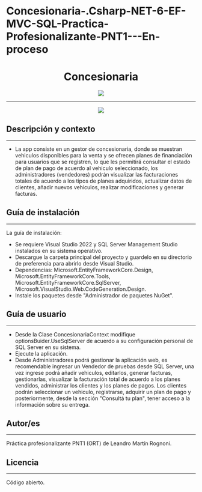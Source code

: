 # Concesionaria-.Csharp-NET-6-EF-MVC-SQL-Practica-Profesionalizante-PNT1---En-proceso
 
<h1 align="center"> Concesionaria </h1>


<p align="center"><img src="https://i.postimg.cc/XYm72YfN/Conesionaria-1.png"/></p> 
<hr>
<p align="center"><img src="https://i.postimg.cc/vmn8Cwhr/Concesionaria-2.png"/></p> 


## Descripción y contexto
---
- La app consiste en un gestor de concesionaria, donde se muestran vehiculos disponibles para la venta y se ofrecen planes de financiación para usuarios que se registren, 
 lo que les permitirá consultar el estado de plan de pago de acuerdo al vehiculo seleccionado, los administradores (vendedores) podrán visualizar las facturaciones totales de 
 acuerdo a los tipos de planes adquiridos, actualizar datos de clientes, añadir nuevos vehiculos, realizar modificaciones y generar facturas.

## Guía de instalación
---

La guía de instalación:

- Se requiere Visual Studio 2022 y SQL Server Management Studio instalados en su sistema operativo.
- Descargue la carpeta principal del proyecto y guardelo en su directorio de preferencia para abrirlo desde Visual Studio.
- Dependencias: Microsoft.EntityFrameworkCore.Design, Microsoft.EntityFrameworkCore.Tools, Microsoft.EntityFrameworkCore.SqlServer, Microsoft.VisualStudio.Web.CodeGeneration.Design.
- Instale los paquetes desde "Administrador de paquetes NuGet". 


## Guía de usuario
---
- Desde la Clase ConcesionariaContext modifique optionsBuider.UseSqlServer de acuerdo a su configuración personal de SQL Server en su sistema. 
- Ejecute la aplicación.
- Desde Administradores podrá gestionar la aplicación web, es recomendable ingresar un Vendedor de pruebas desde SQL Server, una vez ingrese podrá añadir vehiculos, 
  editarlos, generar facturas, gestionarlas, visualizar la facturación total de acuerdo a los planes vendidos, administrar los clientes y los planes de pagos.
  Los clientes podrán seleccionar un vehiculo, registrarse, adquirir un plan de pago y posteriormente, desde la sección "Consultá tu plan", tener acceso a la información
  sobre su entrega.

## Autor/es
---
Práctica profesionalizante PNT1 (ORT) de Leandro Martín Rognoni.

## Licencia
---
Código abierto.
 
